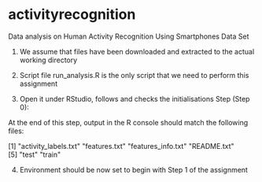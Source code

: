 activityrecognition
===================

Data analysis on Human Activity Recognition Using Smartphones Data Set

1) We assume that files have been downloaded and extracted to the actual working directory


2) Script file run_analysis.R is the only script that we need to perform this assignment


3) Open it under RStudio, follows and checks the initialisations Step (Step 0):

At the end of this step, output in the R console should match the following files:


[1] "activity_labels.txt"        "features.txt"        "features_info.txt"   "README.txt"         
[5] "test"                "train"  


4) Environment should be now set to begin with Step 1 of the assignment